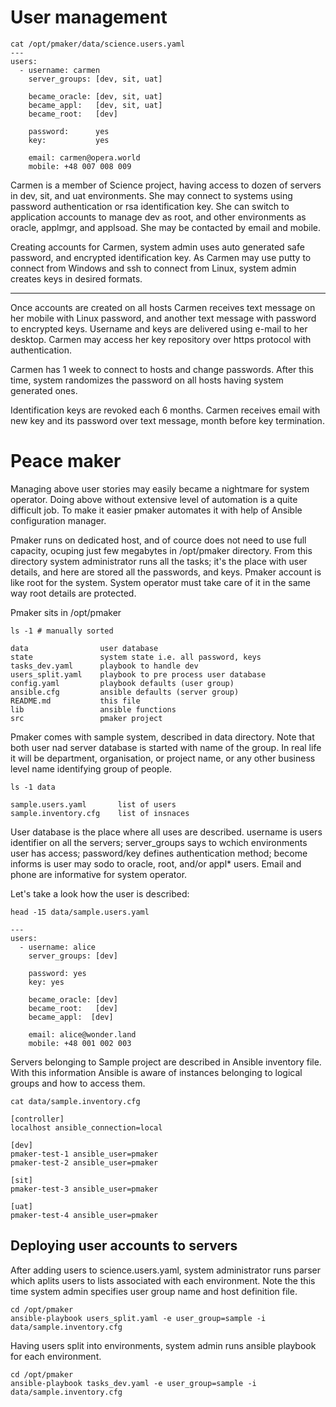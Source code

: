 User management
===============

```
cat /opt/pmaker/data/science.users.yaml
---
users:
  - username: carmen
    server_groups: [dev, sit, uat]

    became_oracle: [dev, sit, uat]
    became_appl:   [dev, sit, uat]
    became_root:   [dev]

    password:      yes
    key:           yes
    
    email: carmen@opera.world
    mobile: +48 007 008 009
```

Carmen is a member of Science project, having access to dozen of servers in dev, sit, and uat environments. She may connect to systems using password authentication or rsa identification key. She can switch to application accounts to manage dev as root, and other environments as oracle, applmgr, and applsoad. She may be contacted by email and mobile.

Creating accounts for Carmen, system admin uses auto generated safe password, and encrypted identification key. As Carmen may use putty to connect from Windows and ssh to connect from Linux, system admin creates keys in desired formats. 

---

Once accounts are created on all hosts Carmen receives text message on her mobile with Linux password, and another text message with password to encrypted keys. Username and keys are delivered using e-mail to her desktop. Carmen may access her key repository over https protocol with authentication.

Carmen has 1 week to connect to hosts and change passwords. After this time, system randomizes the password on all hosts having system generated ones.

Identification keys are revoked each 6 months. Carmen receives email with new key and its password over text message, month before key termination.

# Peace maker

Managing above user stories may easily became a nightmare for system operator. Doing above without extensive level of automation is a quite difficult job. To make it easier pmaker automates it with help of Ansible configuration manager.

Pmaker runs on dedicated host, and of cource does not need to use full capacity, ocuping just few megabytes in /opt/pmaker directory. From this directory system administrator runs all the tasks; it's the place with user details, and here are stored all the passwords, and keys. Pmaker account is like root for the system. System operator must take care of it in the same way root details are protected.

Pmaker sits in /opt/pmaker

```
ls -1 # manually sorted

data                user database
state               system state i.e. all password, keys
tasks_dev.yaml      playbook to handle dev
users_split.yaml    playbook to pre process user database       
config.yaml         playbook defaults (user group)
ansible.cfg         ansible defaults (server group)
README.md           this file
lib                 ansible functions
src                 pmaker project
```

Pmaker comes with sample system, described in data directory. Note that both user nad server database is started with name of the group. In real life it will be department, organisation, or project name, or any other business level name identifying group of people.

```
ls -1 data

sample.users.yaml       list of users
sample.inventory.cfg    list of insnaces
```

User database is the place where all uses are described. username is users identifier on all the servers; server_groups says to wchich environments user has access; password/key defines authentication method; become informs is user may sodo to oracle, root, and/or appl* users. Email and phone are informative for system operator. 


Let's take a look how the user is described:

```
head -15 data/sample.users.yaml

---
users:
  - username: alice
    server_groups: [dev]
    
    password: yes
    key: yes

    became_oracle: [dev]
    became_root:   [dev]
    became_appl:  [dev]

    email: alice@wonder.land
    mobile: +48 001 002 003
```

Servers belonging to Sample project are described in Ansible inventory file. With this information Ansible is aware of instances belonging to logical groups and how to access them.

```
cat data/sample.inventory.cfg 

[controller]
localhost ansible_connection=local

[dev]
pmaker-test-1 ansible_user=pmaker
pmaker-test-2 ansible_user=pmaker

[sit]
pmaker-test-3 ansible_user=pmaker

[uat]
pmaker-test-4 ansible_user=pmaker
```


## Deploying user accounts to servers

After adding users to science.users.yaml, system administrator runs parser which aplits users to lists associated with each environment. Note the this time system admin specifies user group name and host definition file.

```
cd /opt/pmaker
ansible-playbook users_split.yaml -e user_group=sample -i data/sample.inventory.cfg 
```

Having users split into environments, system admin runs ansible playbook for each environment.

```
cd /opt/pmaker
ansible-playbook tasks_dev.yaml -e user_group=sample -i data/sample.inventory.cfg 
```